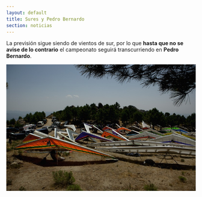 ```yaml
---
layout: default
title: Sures y Pedro Bernardo
section: noticias
---
```


La previsión sigue siendo de vientos de sur, por lo que **hasta que no se avise de lo contrario** el campeonato seguirá transcurriendo en **Pedro Bernardo**.

<div class="centered">
<img class="left" src="images/alas_en_pb.jpg" alt="Despegue de Pedro Bernardo con alas" />
</div>


